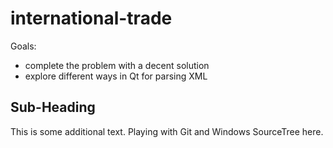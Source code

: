 # international-trade

Goals:

* complete the problem with a decent solution
* explore different ways in Qt for parsing XML

## Sub-Heading

This is some additional text. Playing with Git and Windows SourceTree here.
